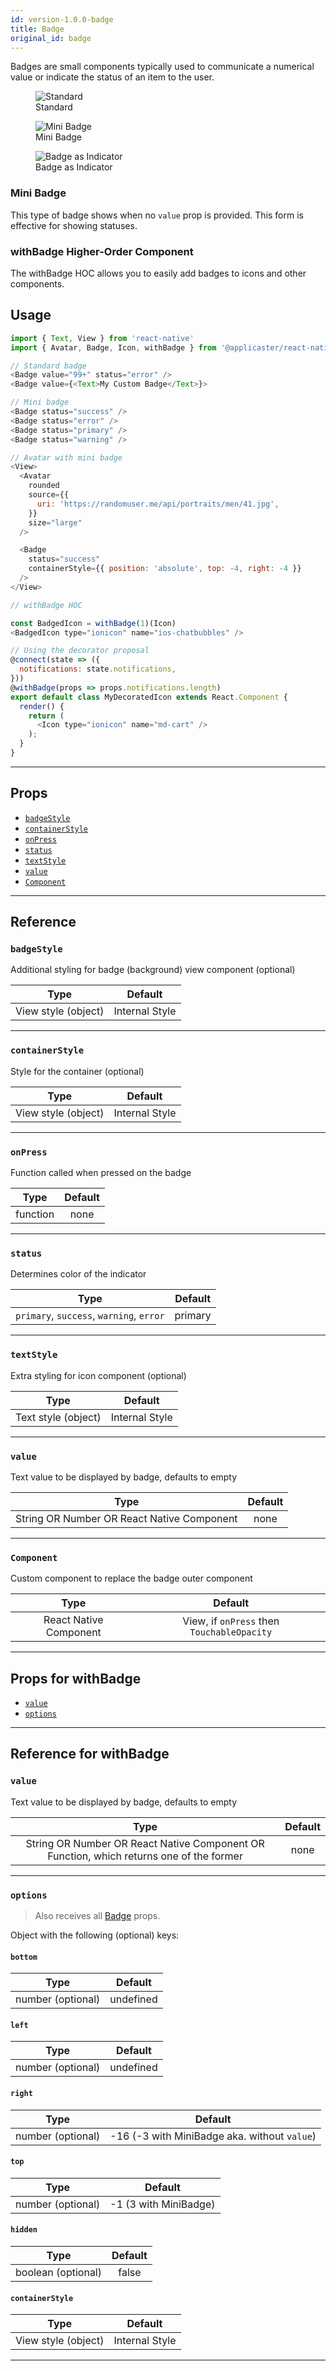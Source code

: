 ```yaml
---
id: version-1.0.0-badge
title: Badge
original_id: badge
---
```


Badges are small components typically used to communicate a numerical value or
indicate the status of an item to the user.

<div class="component-preview">
  <figure>
  <img src="/react-native-elements/img/badge/badge--standard.jpg" alt="Standard" />
    <figcaption>Standard</figcaption>
  </figure>
  <figure>
    <img src="/react-native-elements/img/badge/badge--mini.jpg" alt="Mini Badge" />
    <figcaption>Mini Badge</figcaption>
  </figure>
  <figure>
  <img src="/react-native-elements/img/badge/badge--indicator.jpg" alt="Badge as Indicator" />
    <figcaption>Badge as Indicator</figcaption>
  </figure>
</div>

### Mini Badge

This type of badge shows when no `value` prop is provided. This form is
effective for showing statuses.

### withBadge Higher-Order Component

The withBadge HOC allows you to easily add badges to icons and other components.

## Usage

```js
import { Text, View } from 'react-native'
import { Avatar, Badge, Icon, withBadge } from '@applicaster/react-native-elements'

// Standard badge
<Badge value="99+" status="error" />
<Badge value={<Text>My Custom Badge</Text>}>

// Mini badge
<Badge status="success" />
<Badge status="error" />
<Badge status="primary" />
<Badge status="warning" />

// Avatar with mini badge
<View>
  <Avatar
    rounded
    source={{
      uri: 'https://randomuser.me/api/portraits/men/41.jpg',
    }}
    size="large"
  />

  <Badge
    status="success"
    containerStyle={{ position: 'absolute', top: -4, right: -4 }}
  />
</View>

// withBadge HOC

const BadgedIcon = withBadge(1)(Icon)
<BadgedIcon type="ionicon" name="ios-chatbubbles" />

// Using the decorator proposal
@connect(state => ({
  notifications: state.notifications,
}))
@withBadge(props => props.notifications.length)
export default class MyDecoratedIcon extends React.Component {
  render() {
    return (
      <Icon type="ionicon" name="md-cart" />
    );
  }
}
```

---

## Props

- [`badgeStyle`](#badgestyle)
- [`containerStyle`](#containerstyle)
- [`onPress`](#onpress)
- [`status`](#status)
- [`textStyle`](#textstyle)
- [`value`](#value)
- [`Component`](#Component)

---

## Reference

### `badgeStyle`

Additional styling for badge (background) view component (optional)

|        Type         |    Default     |
| :-----------------: | :------------: |
| View style (object) | Internal Style |

---

### `containerStyle`

Style for the container (optional)

|        Type         |    Default     |
| :-----------------: | :------------: |
| View style (object) | Internal Style |

---

### `onPress`

Function called when pressed on the badge

|   Type   | Default |
| :------: | :-----: |
| function |  none   |

---

### `status`

Determines color of the indicator

|                   Type                   | Default |
| :--------------------------------------: | :-----: |
| `primary`, `success`, `warning`, `error` | primary |

---

### `textStyle`

Extra styling for icon component (optional)

|        Type         |    Default     |
| :-----------------: | :------------: |
| Text style (object) | Internal Style |

---

### `value`

Text value to be displayed by badge, defaults to empty

|                    Type                    | Default |
| :----------------------------------------: | :-----: |
| String OR Number OR React Native Component |  none   |

---

### `Component`

Custom component to replace the badge outer component

|          Type          |                  Default                   |
| :--------------------: | :----------------------------------------: |
| React Native Component | View, if `onPress` then `TouchableOpacity` |

---

## Props for withBadge

- [`value`](#value)
- [`options`](#options)

---

## Reference for withBadge

### `value`

Text value to be displayed by badge, defaults to empty

|                                          Type                                           | Default |
| :-------------------------------------------------------------------------------------: | :-----: |
| String OR Number OR React Native Component OR Function, which returns one of the former |  none   |

---

### `options`

> Also receives all
> [Badge](https://facebook.github.io/react-native/docs/badge#props) props.

Object with the following (optional) keys:

#### `bottom`

|       Type        |  Default  |
| :---------------: | :-------: |
| number (optional) | undefined |

#### `left`

|       Type        |  Default  |
| :---------------: | :-------: |
| number (optional) | undefined |

#### `right`

|       Type        |                   Default                    |
| :---------------: | :------------------------------------------: |
| number (optional) | -16 (-3 with MiniBadge aka. without `value`) |

#### `top`

|       Type        |        Default        |
| :---------------: | :-------------------: |
| number (optional) | -1 (3 with MiniBadge) |

#### `hidden`

|        Type        | Default |
| :----------------: | :-----: |
| boolean (optional) |  false  |

#### `containerStyle`

|        Type         |    Default     |
| :-----------------: | :------------: |
| View style (object) | Internal Style |

---

